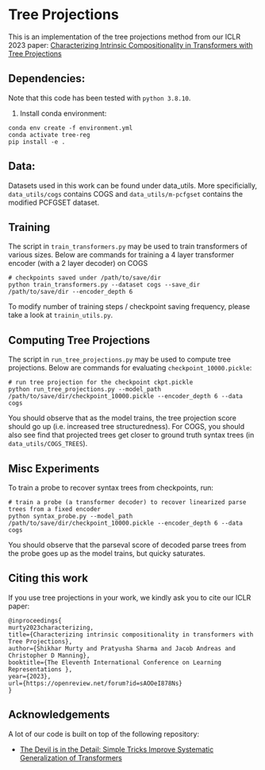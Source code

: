 # Tree Projections

This is an implementation of the tree projections method from our ICLR 2023 paper:
[Characterizing Intrinsic Compositionality in Transformers with Tree Projections](https://openreview.net/pdf?id=sAOOeI878Ns)



## Dependencies:
Note that this code has been tested with `python 3.8.10`.
1. Install conda environment: 

```
conda env create -f environment.yml
conda activate tree-reg
pip install -e .
```

## Data:
Datasets used in this work can be found under data_utils. More specificially, `data_utils/cogs` contains COGS and `data_utils/m-pcfgset` contains the modified PCFGSET dataset.

## Training
The script in `train_transformers.py` may be used to train transformers of various sizes. Below are commands for training a 4 layer transformer encoder (with a 2 layer decoder) on COGS
```
# checkpoints saved under /path/to/save/dir
python train_transformers.py --dataset cogs --save_dir /path/to/save/dir --encoder_depth 6
```
To modify number of training steps / checkpoint saving frequency, please take a look at `trainin_utils.py`.


## Computing Tree Projections
The script in `run_tree_projections.py` may be used to compute tree projections. Below are commands for evaluating `checkpoint_10000.pickle`:

```
# run tree projection for the checkpoint ckpt.pickle
python run_tree_projections.py --model_path /path/to/save/dir/checkpoint_10000.pickle --encoder_depth 6 --data cogs
```

You should observe that as the model trains, the tree projection score should go up (i.e. increased tree structuredness). For COGS, you should also see find that projected trees get closer to ground truth syntax trees (in `data_utils/COGS_TREES`).

## Misc Experiments 
To train a probe to recover syntax trees from checkpoints, run:
```
# train a probe (a transformer decoder) to recover linearized parse trees from a fixed encoder 
python syntax_probe.py --model_path /path/to/save/dir/checkpoint_10000.pickle --encoder_depth 6 --data cogs 
```
You should observe that the parseval score of decoded parse trees from the probe goes up as the model trains, but quicky saturates.



## Citing this work
If you use tree projections in your work, we kindly ask you to cite our ICLR paper:
```
@inproceedings{
murty2023characterizing,
title={Characterizing intrinsic compositionality in transformers with Tree Projections},
author={Shikhar Murty and Pratyusha Sharma and Jacob Andreas and Christopher D Manning},
booktitle={The Eleventh International Conference on Learning Representations },
year={2023},
url={https://openreview.net/forum?id=sAOOeI878Ns}
}
```


## Acknowledgements
A lot of our code is built on top of the following repository:
- [The Devil is in the Detail: Simple Tricks Improve Systematic Generalization of Transformers](https://github.com/RobertCsordas/transformer_generalization)

